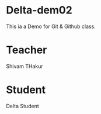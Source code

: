 # Delta-dem02
This ia a Demo for Git &amp; Github class.

# Teacher
Shivam THakur

# Student
Delta Student